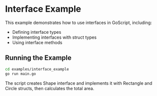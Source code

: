 # Interface Example

This example demonstrates how to use interfaces in GoScript, including:

- Defining interface types
- Implementing interfaces with struct types
- Using interface methods

## Running the Example

```bash
cd examples/interface_example
go run main.go
```

The script creates Shape interface and implements it with Rectangle and Circle structs, then calculates the total area.